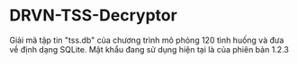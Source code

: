 # DRVN-TSS-Decryptor

Giải mã tập tin "tss.db" của chương trình mô phỏng 120 tình huống và đưa về định dạng SQLite. 
Mật khẩu đang sử dụng hiện tại là của phiên bản 1.2.3


